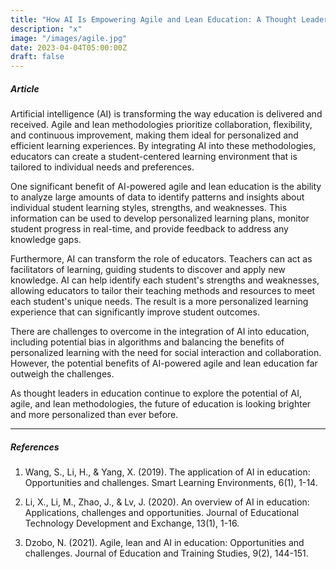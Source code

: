 ```yaml
---
title: "How AI Is Empowering Agile and Lean Education: A Thought Leader's Perspective"
description: "x"
image: "/images/agile.jpg"
date: 2023-04-04T05:00:00Z
draft: false
---
```


##### Article

Artificial intelligence (AI) is transforming the way education is delivered and received. Agile and lean methodologies prioritize collaboration, flexibility, and continuous improvement, making them ideal for personalized and efficient learning experiences. By integrating AI into these methodologies, educators can create a student-centered learning environment that is tailored to individual needs and preferences.

One significant benefit of AI-powered agile and lean education is the ability to analyze large amounts of data to identify patterns and insights about individual student learning styles, strengths, and weaknesses. This information can be used to develop personalized learning plans, monitor student progress in real-time, and provide feedback to address any knowledge gaps.

Furthermore, AI can transform the role of educators. Teachers can act as facilitators of learning, guiding students to discover and apply new knowledge. AI can help identify each student's strengths and weaknesses, allowing educators to tailor their teaching methods and resources to meet each student's unique needs. The result is a more personalized learning experience that can significantly improve student outcomes.

There are challenges to overcome in the integration of AI into education, including potential bias in algorithms and balancing the benefits of personalized learning with the need for social interaction and collaboration. However, the potential benefits of AI-powered agile and lean education far outweigh the challenges.

As thought leaders in education continue to explore the potential of AI, agile, and lean methodologies, the future of education is looking brighter and more personalized than ever before.

---

##### References

1. Wang, S., Li, H., & Yang, X. (2019). The application of AI in education: Opportunities and challenges. Smart Learning Environments, 6(1), 1-14.

2. Li, X., Li, M., Zhao, J., & Lv, J. (2020). An overview of AI in education: Applications, challenges and opportunities. Journal of Educational Technology Development and Exchange, 13(1), 1-16.

3. Dzobo, N. (2021). Agile, lean and AI in education: Opportunities and challenges. Journal of Education and Training Studies, 9(2), 144-151.
